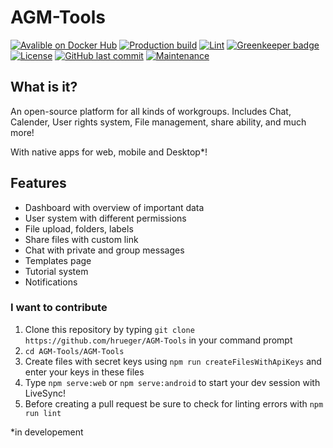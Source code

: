 # AGM-Tools

[![Avalible on Docker Hub](https://img.shields.io/badge/avalible_on-Docker_Hub-blue?logo=docker)](https://hub.docker.com/repository/docker/hrueger/agm-tools)
[![Production build](https://github.com/hrueger/AGM-Tools/workflows/Build/badge.svg)](https://github.com/hrueger/AGM-Tools/actions)
[![Lint](https://github.com/hrueger/AGM-Tools/workflows/Lint/badge.svg)](https://github.com/hrueger/AGM-Tools/actions)
[![Greenkeeper badge](https://badges.greenkeeper.io/hrueger/AGM-Tools.svg)](https://greenkeeper.io/)
[![License](https://img.shields.io/badge/License-MIT-blue)](./LICENSE.md)
[![GitHub last commit](https://img.shields.io/github/last-commit/hrueger/AGM-Tools?color=brightgreen)](https://github.com/hrueger/AGM-Tools/commits)
[![Maintenance](https://img.shields.io/maintenance/yes/2019)](https://github.com/hrueger/AGM-Tools/commits)


## What is it?
An open-source platform for all kinds of workgroups. Includes Chat, Calender, User rights system, File management, share ability, and much more!

With native apps for web, mobile and Desktop*!

## Features
* Dashboard with overview of important data
* User system with different permissions
* File upload, folders, labels
* Share files with custom link
* Chat with private and group messages
* Templates page
* Tutorial system
* Notifications

### I want to contribute
1. Clone this repository by typing `git clone https://github.com/hrueger/AGM-Tools` in your command prompt
2. `cd AGM-Tools/AGM-Tools`
3. Create files with secret keys using `npm run createFilesWithApiKeys` and enter your keys in these files
4. Type `npm serve:web` or `npm serve:android` to start your dev session with LiveSync!
5. Before creating a pull request be sure to check for linting errors with `npm run lint`

*in developement
